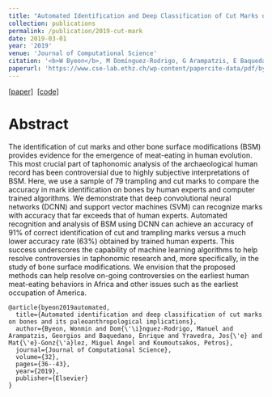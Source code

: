 ```yaml
---
title: "Automated Identification and Deep Classification of Cut Marks on Bones and Its Paleoanthropological Implications"
collection: publications
permalink: /publication/2019-cut-mark
date: 2019-03-01
year: '2019'
venue: 'Journal of Computational Science'
citation: '<b>W Byeon</b>, M Domínguez-Rodrigo, G Arampatzis, E Baquedano, J Yravedra, M A Maté-González, P Koumoutsakos <b>|</b> <i>Journal of Computational Science 2019</i> '
paperurl: 'https://www.cse-lab.ethz.ch/wp-content/papercite-data/pdf/byeon2019a.pdf'
---
```

[[paper]](https://www.cse-lab.ethz.ch/wp-content/papercite-data/pdf/byeon2019a.pdf) &nbsp;[[code]](https://github.com/cselab/cut-marks-classification)

Abstract
==
The identification of cut marks and other bone surface modifications (BSM) provides evidence for the emergence of meat-eating in human evolution. This most crucial part of taphonomic analysis of the archaeological human record has been controversial due to highly subjective interpretations of BSM. Here, we use a sample of 79 trampling and cut marks to compare the accuracy in mark identification on bones by human experts and computer trained algorithms. We demonstrate that deep convolutional neural networks (DCNN) and support vector machines (SVM) can recognize marks with accuracy that far exceeds that of human experts. Automated recognition and analysis of BSM using DCNN can achieve an accuracy of 91% of correct identification of cut and trampling marks versus a much lower accuracy rate (63%) obtained by trained human experts. This success underscores the capability of machine learning algorithms to help resolve controversies in taphonomic research and, more specifically, in the study of bone surface modifications. We envision that the proposed methods can help resolve on-going controversies on the earliest human meat-eating behaviors in Africa and other issues such as the earliest occupation of America.

```
@article{byeon2019automated,
  title={Automated identification and deep classification of cut marks on bones and its paleoanthropological implications},
  author={Byeon, Wonmin and Dom{\'\i}nguez-Rodrigo, Manuel and Arampatzis, Georgios and Baquedano, Enrique and Yravedra, Jos{\'e} and Mat{\'e}-Gonz{\'a}lez, Miguel Angel and Koumoutsakos, Petros},
  journal={Journal of Computational Science},
  volume={32},
  pages={36--43},
  year={2019},
  publisher={Elsevier}
}

```
